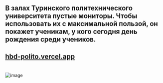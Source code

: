## В залах Туринского политехнического университета пустые мониторы. Чтобы использовать их с максимальной пользой, он покажет ученикам, у кого сегодня день рождения среди учеников.
## [hbd-polito.vercel.app](https://hbd-polito.vercel.app)
#
![image](https://github.com/user-attachments/assets/17fcb427-e876-4421-b19e-7536a73eb23b)
